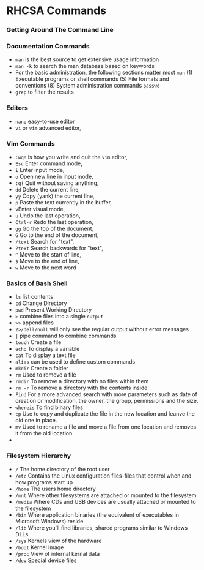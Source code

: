 # RHCSA Commands
### Getting Around The Command Line
### Documentation Commands
 - `man` is the best source to get extensive usage information
 - `man -k` to search the man database based on keywords
 - For the basic administration, the following sections matter most `man` (1) Executable programs or shell commands (5) File formats and conventions (8) System administration commands `passwd` 
- `grep` to filter the results

### Editors
 - `nano` easy-to-use editor
 - `vi` or `vim` advanced editor,

### Vim Commands 

 - `:wq!` is how you write and quit the `vim` editor,
 - `Esc` Enter command mode,
 - `i` Enter input mode,
 - `o` Open new line in input mode,
 - `:q!` Quit without saving anything,
 - `dd` Delete the current line,
 - `yy` Copy (yank) the current line,
 - `p` Paste the text currently in the buffer,
 - `v`Enter visual mode,
 - `u` Undo the last operation,
 - `Ctrl-r` Redo the last operation,
 - `gg` Go the top of the document,
 - `G` Go to the end of the document,
 - `/text` Search for "text",
 - `?text` Search backwards for "text",
 - `^` Move to the start of line,
 - `$` Move to the end of line,
 - `w` Move to the next word

### Basics of Bash Shell

- `ls` list contents
- `cd` Change Directory
- `pwd` Present Working Directory
-  `>` combine files into a single `output`
-  `>>` append files
-  `2>/dell/null` will only see the regular output without error messages
-  `|` pipe command to combine commands
-  `touch` Create a file
-  `echo` To display a variable
-  `cat` To display a text file
-  `alias` can be used to define custom commands
-  `mkdir` Create a folder
-  `rm` Used to remove a file
-  `rmdir` To remove a directory with no files within them
-  `rm -r` To remove a directory with the contents inside
-  `Find` For a more advanced search with more parameters such as date of creation or modification, the owner, the group, permissions and the size. 
-  `whereis` To find binary files
-  `cp` Use to copy and duplicate the file in the new location and leanve the old one in place.
-  `mv` Used to rename a file and move a file from one location and removes it from the old location
-  

### Filesystem Hierarchy

- `/` The home directory of the root user
- `/etc` Contains the Linux configuration files-files that control when and how programs start up
- `/home` The users home directory
- `/mnt` Where other filesystems are attached or mounted to the filesystem
- `/media` Where CDs and USB devices are usually attached or mounted to the filesystem
- `/bin` Where application binaries (the equivalent of executables in Microsoft Windows) reside
- `/lib` Where you'll find libraries, shared programs similar to Windows DLLs
- `/sys` Kernels view of the hardware
- `/boot` Kernel image
- `/proc` View of internal kernal data
- `/dev` Special device files
